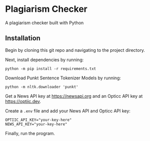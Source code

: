 # Plagiarism Checker
A plagiarism checker built with Python
## Installation
Begin by cloning this git repo and navigating to the project directory.

Next, install dependencies by running:
```
python -m pip install -r requirements.txt
```

Download Punkt Sentence Tokenizer Models by running:
```
python -m nltk.downloader 'punkt'
```

Get a News API key at https://newsapi.org and an Opticc API key at https://optiic.dev.

Create a ```.env``` file and add your News API and Opticc API key:
```
OPTIIC_API_KEY="your-key-here"
NEWS_API_KEY="your-key-here"
```

Finally, run the program.
